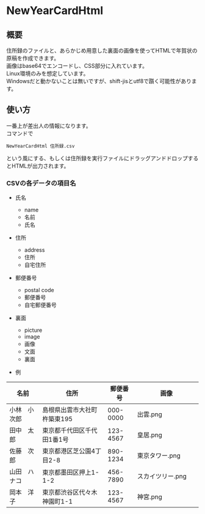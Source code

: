 # NewYearCardHtml

## 概要
住所録のファイルと、あらかじめ用意した裏面の画像を使ってHTMLで年賀状の原稿を作成できます。  
画像はbase64でエンコードし、CSS部分に入れています。  
Linux環境のみを想定しています。  
Windowsだと動かないことは無いですが、shift-jisとutf8で躓く可能性があります。

## 使い方
一番上が差出人の情報になります。  
コマンドで
```
NewYearCardHtml 住所録.csv
```
という風にする、もしくは住所録を実行ファイルにドラッグアンドドロップするとHTMLが出力されます。

### CSVの各データの項目名
* 氏名
    + name
    + 名前
    + 氏名

* 住所
    + address
    + 住所
    + 自宅住所
 
* 郵便番号
    + postal code
    + 郵便番号
    + 自宅郵便番号
 
* 裏面
    + picture
    + image
    + 画像
    + 文面
    + 裏面

* 例

| 名前         | 住所                        | 郵便番号 | 画像             | 
| ------------ | --------------------------- | -------- | ---------------- | 
|小林　小次郎　|島根県出雲市大社町杵築東195　　|000-0000|出雲.png　　　　　　|
| 田中　太郎   | 東京都千代田区千代田1番1号  | 123-4567 | 皇居.png         | 
| 佐藤　次郎   | 東京都港区芝公園4丁目2-8    | 890-1234 | 東京タワー.png   | 
| 山田　ハナコ | 東京都墨田区押上1-1-2       | 456-7890 | スカイツリー.png | 
| 岡本　洋子   | 東京都渋谷区代々木神園町1-1 | 123-4567 | 神宮.png         | 
